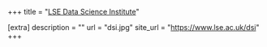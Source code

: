 +++
title = "<a href = 'https://www.lse.ac.uk/dsi'>LSE Data Science Institute</a>"


[extra] 
description = ""
url = "dsi.jpg"
site_url = "https://www.lse.ac.uk/dsi"
+++
